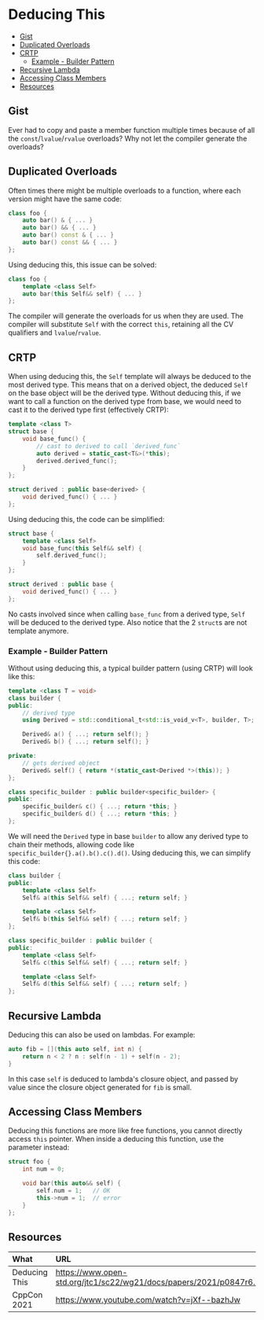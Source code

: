 # Deducing This

- [Gist](#gist)
- [Duplicated Overloads](#duplicated-overloads)
- [CRTP](#crtp)
    - [Example - Builder Pattern](#example---builder-pattern)
- [Recursive Lambda](#recursive-lambda)
- [Accessing Class Members](#accessing-class-members)
- [Resources](#resources)

## Gist
Ever had to copy and paste a member function multiple times because of all the `const`/`lvalue`/`rvalue` overloads? Why not let the compiler generate the overloads?

## Duplicated Overloads
Often times there might be multiple overloads to a function, where each version might have the same code:
```cpp
class foo {
    auto bar() & { ... }
    auto bar() && { ... }
    auto bar() const & { ... }
    auto bar() const && { ... }
};
```

Using deducing this, this issue can be solved:
```cpp
class foo {
    template <class Self>
    auto bar(this Self&& self) { ... }
};
```
The compiler will generate the overloads for us when they are used. The compiler will substitute `Self` with the correct `this`, retaining all the CV qualifiers and `lvalue`/`rvalue`.

## CRTP
When using deducing this, the `Self` template will always be deduced to the most derived type. This means that on a derived object, the deduced `Self` on the base object will be the derived type. Without deducing this, if we want to call a function on the derived type from base, we would need to cast it to the derived type first (effectively CRTP):
```cpp
template <class T>
struct base {
    void base_func() {
        // cast to derived to call `derived_func`
        auto derived = static_cast<T&>(*this);
        derived.derived_func();
    }
};

struct derived : public base<derived> {
    void derived_func() { ... }
};
```

Using deducing this, the code can be simplified:
```cpp
struct base {
    template <class Self>
    void base_func(this Self&& self) {
        self.derived_func();
    }
};

struct derived : public base {
    void derived_func() { ... }
};
```
No casts involved since when calling `base_func` from a derived type, `Self` will be deduced to the derived type. Also notice that the 2 `struct`s are not template anymore.

### Example - Builder Pattern
Without using deducing this, a typical builder pattern (using CRTP) will look like this:
```cpp
template <class T = void>
class builder {
public:
    // derived type
    using Derived = std::conditional_t<std::is_void_v<T>, builder, T>;

    Derived& a() { ...; return self(); }
    Derived& b() { ...; return self(); }

private:
    // gets derived object
    Derived& self() { return *(static_cast<Derived *>(this)); }
};

class specific_builder : public builder<specific_builder> {
public:
    specific_builder& c() { ...; return *this; }
    specific_builder& d() { ...; return *this; }
};
```

We will need the `Derived` type in base `builder` to allow any derived type to chain their methods, allowing code like `specific_builder{}.a().b().c().d()`. Using deducing this, we can simplify this code:
```cpp
class builder {
public:
    template <class Self>
    Self& a(this Self&& self) { ...; return self; }

    template <class Self>
    Self& b(this Self&& self) { ...; return self; }
};

class specific_builder : public builder {
public:
    template <class Self>
    Self& c(this Self&& self) { ...; return self; }

    template <class Self>
    Self& d(this Self&& self) { ...; return self; }
};
```

## Recursive Lambda
Deducing this can also be used on lambdas. For example:
```cpp
auto fib = [](this auto self, int n) {
    return n < 2 ? n : self(n - 1) + self(n - 2);
}
```
In this case `self` is deduced to lambda's closure object, and passed by value since the closure object generated for `fib` is small.

## Accessing Class Members
Deducing this functions are more like free functions, you cannot directly access `this` pointer. When inside a deducing this function, use the parameter instead:
```cpp
struct foo {
    int num = 0;

    void bar(this auto&& self) {
        self.num = 1;   // OK
        this->num = 1;  // error
    }
};
```

## Resources
| What          | URL                                                                   |
| :------------ | :-------------------------------------------------------------------- |
| Deducing This | https://www.open-std.org/jtc1/sc22/wg21/docs/papers/2021/p0847r6.html |
| CppCon 2021   | https://www.youtube.com/watch?v=jXf--bazhJw                           |
